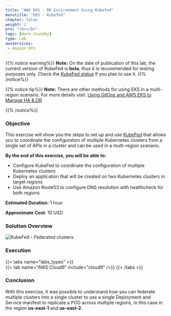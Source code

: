 ```yaml
---
title: "AWS EKS - DR Environment Using Kubefed"
menutitle: "EKS - Kubefed"
chapter: false
weight: 1
pre: "<b></b>"
tags: [Warm Standby]
type: Lab
awsServices:
 - Amazon EKS
---
```



{{% notice warning%}}
**Note:** On the date of publication of this lab, the current version of KubeFed is **beta**, thus it is recommended for testing purposes only. Check the [KubeFed status](https://github.com/kubernetes-sigs/kubefed) if you plan to use it.
{{% /notice%}}

{{% notice tip%}}
**Note:** There are other methods for using EKS in a multi-region scenario. For more details visit:
[Using GitOps and AWS EKS to Manage HA & DR](https://weaveworks-gitops.awsworkshop.io/25_workshop_2_ha-dr.html)

{{% /notice%}}

### Objective

This exercise will show you the steps to set up and use [KubeFed](https://github.com/kubernetes-sigs/kubefed) that allows you to coordinate the configuration of multiple Kubernetes clusters from a single set of APIs in a cluster and can be used in a multi-region scenario.

**By the end of this exercise, you will be able to:**

- Configure KubeFed to coordinate the configuration of multiple Kubernetes clusters
- Deploy an application that will be created on two Kubernetes clusters in target regions
- Use Amazon Route53 to configure DNS resolution with healthcheck for both regions

**Estimated Duration:** 1 hour

**Approximate Cost**: 10 USD

### Solution Overview

![KubeFed - Federated clusters](/images/kubefed-arch.png)

### Execution

{{< tabs name="labs_types" >}}  
{{< tab name="AWS Cloud9" include="cloud9" />}}
{{< /tabs >}}

### Conclusion

With this exercise, it was possible to understand how you can federate multiple clusters into a single cluster to use a single Deployment and Service manifest to replicate a POD across multiple regions, in this case in the region **us-east-1** and **us-east-2**.

